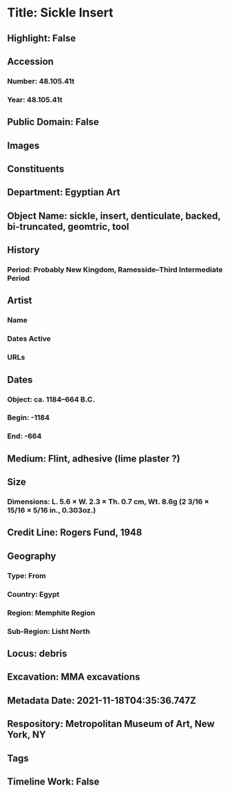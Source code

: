 # Title: Sickle Insert
## Highlight: False
## Accession
### Number: 48.105.41t
### Year: 48.105.41t
## Public Domain: False
## Images
## Constituents
## Department: Egyptian Art
## Object Name: sickle, insert, denticulate, backed, bi-truncated, geomtric, tool
## History
### Period: Probably New Kingdom, Ramesside–Third Intermediate Period
## Artist
### Name
### Dates Active
### URLs
## Dates
### Object: ca. 1184–664 B.C.
### Begin: -1184
### End: -664
## Medium: Flint, adhesive (lime plaster ?)
## Size
### Dimensions: L. 5.6 × W. 2.3 × Th. 0.7 cm, Wt. 8.6g (2 3/16 × 15/16 × 5/16 in., 0.303oz.)
## Credit Line: Rogers Fund, 1948
## Geography
### Type: From
### Country: Egypt
### Region: Memphite Region
### Sub-Region: Lisht North
## Locus: debris
## Excavation: MMA excavations
## Metadata Date: 2021-11-18T04:35:36.747Z
## Respository: Metropolitan Museum of Art, New York, NY
## Tags
## Timeline Work: False